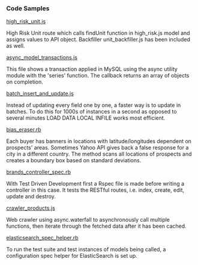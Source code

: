 ### Code Samples

[high_risk_unit.js](https://github.com/davidvink7/work-samples/blob/master/high_risk_unit.js)

High Risk Unit route which calls findUnit function in high_risk.js model and assigns values to API object. Backfiller unit_backfiller.js has been included as well.

[async_model_transactions.js](https://github.com/davidvink7/work-samples/blob/master/async_model_transactions.js)

This file shows a transaction applied in MySQL using the async utility module with the 'series' function. The callback returns an array of objects on completion.

[batch_insert_and_update.js](https://github.com/davidvink7/work-samples/blob/master/batch_insert_and_update.js)

Instead of updating every field one by one, a faster way is to update in batches. To do this for 1000s of instances in a second as opposed to several minutes LOAD DATA LOCAL INFILE works most efficient.

[bias_eraser.rb](https://github.com/davidvink7/work-samples/blob/master/location_bias_eraser.rb)

Each buyer has banners in locations with latitude/longitudes dependent on prospects' areas. Sometimes Yahoo API gives back a false response for a city in a different country. The method scans all locations of prospects and creates a boundary box based on standard deviations.

[brands_controller_spec.rb](https://github.com/davidvink7/work-samples/blob/master/brands_controller_spec.rb)

With Test Driven Development first a Rspec file is made before writing a controller in this case. It tests the RESTful routes, i.e. index, create, edit, update and destroy.

[crawler_products.js](https://github.com/davidvink7/work-samples/blob/master/crawler_products.js)

Web crawler using async.waterfall to asynchronously call multiple functions, then iterate through the fetched data after it has been cached.

[elasticsearch_spec_helper.rb](https://github.com/davidvink7/work-samples/blob/master/elasticsearch_spec_helper.rb)

To run the test suite and test instances of models being called, a configuration spec helper for ElasticSearch is set up.
